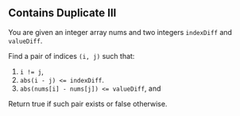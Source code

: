 ## Contains Duplicate III

You are given an integer array nums and two integers `indexDiff` and `valueDiff`.

Find a pair of indices `(i, j)` such that:

 1. `i != j`,
 1. `abs(i - j) <= indexDiff`.
 1. `abs(nums[i] - nums[j]) <= valueDiff`, and 

Return true if such pair exists or false otherwise.
